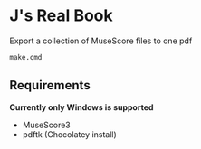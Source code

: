 # J's Real Book

Export a collection of MuseScore files to one pdf

```cmd
make.cmd
```

## Requirements
**Currently only Windows is supported**

* MuseScore3
* pdftk (Chocolatey install)
